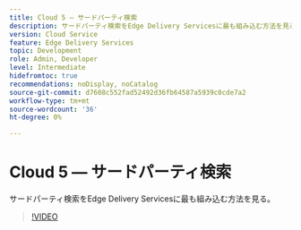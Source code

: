 ```yaml
---
title: Cloud 5 — サードパーティ検索
description: サードパーティ検索をEdge Delivery Servicesに最も組み込む方法を見る。
version: Cloud Service
feature: Edge Delivery Services
topic: Development
role: Admin, Developer
level: Intermediate
hidefromtoc: true
recommendations: noDisplay, noCatalog
source-git-commit: d7608c552fad52492d36fb64587a5939c0cde7a2
workflow-type: tm+mt
source-wordcount: '36'
ht-degree: 0%

---
```


# Cloud 5 — サードパーティ検索

サードパーティ検索をEdge Delivery Servicesに最も組み込む方法を見る。

>[!VIDEO](https://video.tv.adobe.com/v/3427040?quality=12&learn=on)

